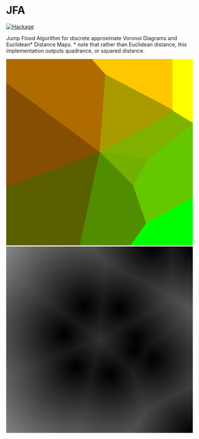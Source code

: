 # JFA

[![Hackage](https://img.shields.io/hackage/v/JFA.svg?logo=haskell)](https://hackage.haskell.org/package/JFA)

Jump Flood Algorithm for discrete approximate Voronoi Diagrams and Euclidean* Distance Maps.
\* note that rather than Euclidean distance, this implementation outputs quadrance, or squared distance.

![](imgs/voro.png?raw=true)
![](imgs/distField.png?raw=true)
